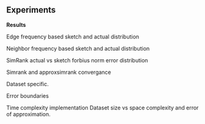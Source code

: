 ## Experiments 

**Results**

Edge frequency based sketch and actual distribution

Neighbor frequency based sketch and actual distribution        

SimRank actual vs sketch forbius norm error distribution

Simrank and approxsimrank convergance

Dataset specific.

Error boundaries

Time complexity implementation
Dataset size vs space complexity and error of approximation.